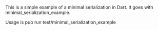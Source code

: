 This is a simple example of a minimal serialization in Dart. It goes with
minimal_serialization_example.

Usage is
      pub run test/minimal_serialization_example
